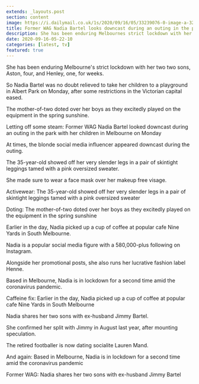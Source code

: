 ```yaml
---
extends: _layouts.post
section: content
image: https://i.dailymail.co.uk/1s/2020/09/16/05/33239076-0-image-a-32_1600229918912.jpg 
title: Former WAG Nadia Bartel looks downcast during an outing in the park 
description: She has been enduring Melbournes strict lockdown with her two two sons, Aston, four, and Henley, one, for weeks. 
date: 2020-09-16-05-22-10 
categories: [latest, tv] 
featured: true 
--- 
```

She has been enduring Melbourne's strict lockdown with her two two sons, Aston, four, and Henley, one, for weeks.

So Nadia Bartel was no doubt relieved to take her children to a playground in Albert Park on Monday, after some restrictions in the Victorian capital eased.

The mother-of-two doted over her boys as they excitedly played on the equipment in the spring sunshine.

Letting off some steam: Former WAG Nadia Bartel looked downcast during an outing in the park with her children in Melbourne on Monday 

At times, the blonde social media influencer appeared downcast during the outing. 

The 35-year-old showed off her very slender legs in a pair of skintight leggings tamed with a pink oversized sweater.

She made sure to wear a face mask over her makeup free visage.

Activewear: The 35-year-old showed off her very slender legs in a pair of skintight leggings tamed with a pink oversized sweater

Doting: The mother-of-two doted over her boys as they excitedly played on the equipment in the spring sunshine

Earlier in the day, Nadia picked up a cup of coffee at popular cafe Nine Yards in South Melbourne. 

Nadia is a popular social media figure with a 580,000-plus following on Instagram.

Alongside her promotional posts, she also runs her lucrative fashion label Henne.

Based in Melbourne, Nadia is in lockdown for a second time amid the coronavirus pandemic. 

Caffeine fix: Earlier in the day, Nadia picked up a cup of coffee at popular cafe Nine Yards in South Melbourne

Nadia shares her two sons with ex-husband Jimmy Bartel.

She confirmed her split with Jimmy in August last year, after mounting speculation.

The retired footballer is now dating socialite Lauren Mand.

And again: Based in Melbourne, Nadia is in lockdown for a second time amid the coronavirus pandemic

Former WAG: Nadia shares her two sons with ex-husband Jimmy Bartel

